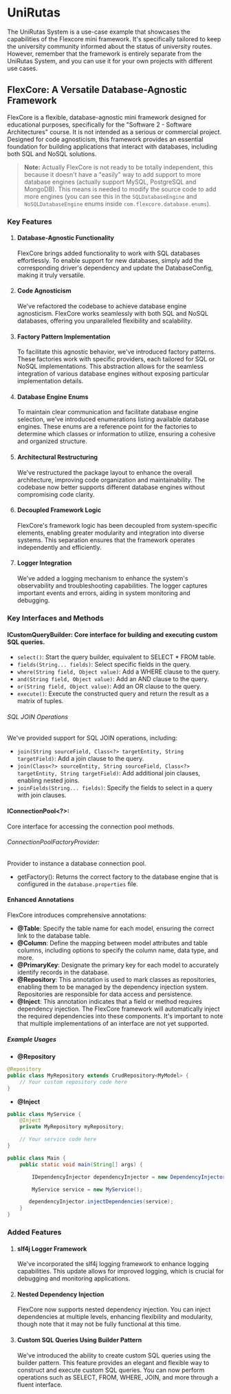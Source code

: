 # UniRutas

The UniRutas System is a use-case example that showcases the capabilities of the Flexcore mini framework. It's specifically tailored to keep the university community informed about the status of university routes. However, remember that the framework is entirely separate from the UniRutas System, and you can use it for your own projects with different use cases.

## FlexCore: A Versatile Database-Agnostic Framework

FlexCore is a flexible, database-agnostic mini framework designed for educational purposes, specifically for the "Software 2 - Software Architectures" course. It is not intended as a serious or commercial project. Designed for code agnosticism, this framework provides an essential foundation for building applications that interact with databases, including both SQL and NoSQL solutions.

> **Note:** Actually FlexCore is not ready to be totally independent, this because it doesn't have a "easily" way to add support to more database engines (actually support MySQL, PostgreSQL and MongoDB). This means is needed to modify the source code to add more engines (you can see this in the `SQLDatabaseEngine` and `NoSQLDatabaseEngine` enums inside `com.flexcore.database.enums`).

####

### Key Features

1. #### Database-Agnostic Functionality

   FlexCore brings added functionality to work with SQL databases effortlessly. To enable support for new databases, simply add the corresponding driver's dependency and update the DatabaseConfig, making it truly versatile.

2. #### Code Agnosticism

   We've refactored the codebase to achieve database engine agnosticism. FlexCore works seamlessly with both SQL and NoSQL databases, offering you unparalleled flexibility and scalability.

3. #### Factory Pattern Implementation

   To facilitate this agnostic behavior, we've introduced factory patterns. These factories work with specific providers, each tailored for SQL or NoSQL implementations. This abstraction allows for the seamless integration of various database engines without exposing particular implementation details.

4. #### Database Engine Enums

   To maintain clear communication and facilitate database engine selection, we've introduced enumerations listing available database engines. These enums are a reference point for the factories to determine which classes or information to utilize, ensuring a cohesive and organized structure.

5. #### Architectural Restructuring

   We've restructured the package layout to enhance the overall architecture, improving code organization and maintainability. The codebase now better supports different database engines without compromising code clarity.

6. #### Decoupled Framework Logic

   FlexCore's framework logic has been decoupled from system-specific elements, enabling greater modularity and integration into diverse systems. This separation ensures that the framework operates independently and efficiently.

7. #### Logger Integration
   We've added a logging mechanism to enhance the system's observability and troubleshooting capabilities. The logger captures important events and errors, aiding in system monitoring and debugging.

### Key Interfaces and Methods

#### ICustomQueryBuilder: Core interface for building and executing custom SQL queries.

- `select()`: Start the query builder, equivalent to SELECT \* FROM table.
- `fields(String... fields)`: Select specific fields in the query.
- `where(String field, Object value)`: Add a WHERE clause to the query.
- `and(String field, Object value)`: Add an AND clause to the query.
- `or(String field, Object value)`: Add an OR clause to the query.
- `execute()`: Execute the constructed query and return the result as a matrix of tuples.

###### SQL JOIN Operations

We've provided support for SQL JOIN operations, including:

- `join(String sourceField, Class<?> targetEntity, String targetField)`: Add a join clause to the query.
- `join(Class<?> sourceEntity, String sourceField, Class<?> targetEntity, String targetField)`: Add additional join clauses, enabling nested joins.
- `joinFields(String... fields)`: Specify the fields to select in a query with join clauses.

#### IConnectionPool<?>:

Core interface for accessing the connection pool methods.

###### ConnectionPoolFactoryProvider:

Provider to instance a database connection pool.

- getFactory(): Returns the correct factory to the database engine that is configured in the `database.properties` file.

#### Enhanced Annotations

FlexCore introduces comprehensive annotations:

- **@Table**: Specify the table name for each model, ensuring the correct link to the database table.
- **@Column**: Define the mapping between model attributes and table columns, including options to specify the column name, data type, and more.
- **@PrimaryKey**: Designate the primary key for each model to accurately identify records in the database.
- **@Repository**: This annotation is used to mark classes as repositories, enabling them to be managed by the dependency injection system. Repositories are responsible for data access and persistence.
- **@Inject**: This annotation indicates that a field or method requires dependency injection. The FlexCore framework will automatically inject the required dependencies into these components. It's important to note that multiple implementations of an interface are not yet supported.

##### Example Usages

- **@Repository**

```java
@Repository
public class MyRepository extends CrudRepository<MyModel> {
    // Your custom repository code here
}
```

- **@Inject**

```java
public class MyService {
    @Inject
    private MyRepository myRepository;

    // Your service code here
}

public class Main {
    public static void main(String[] args) {

        IDependencyInjector dependencyInjector = new DependencyInjector();

        MyService service = new MyService();

       dependencyInjector.injectDependencies(service);
    }
}
```

### Added Features

1. #### slf4j Logger Framework

   We've incorporated the slf4j logging framework to enhance logging capabilities. This update allows for improved logging, which is crucial for debugging and monitoring applications.

2. #### Nested Dependency Injection

   FlexCore now supports nested dependency injection. You can inject dependencies at multiple levels, enhancing flexibility and modularity, though note that it may not be fully functional at this time.

3. #### Custom SQL Queries Using Builder Pattern
   We've introduced the ability to create custom SQL queries using the builder pattern. This feature provides an elegant and flexible way to construct and execute custom SQL queries. You can now perform operations such as SELECT, FROM, WHERE, JOIN, and more through a fluent interface.
